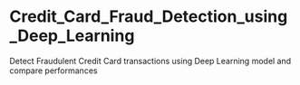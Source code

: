 # Credit_Card_Fraud_Detection_using_Deep_Learning
Detect Fraudulent Credit Card transactions using Deep Learning model and compare performances
